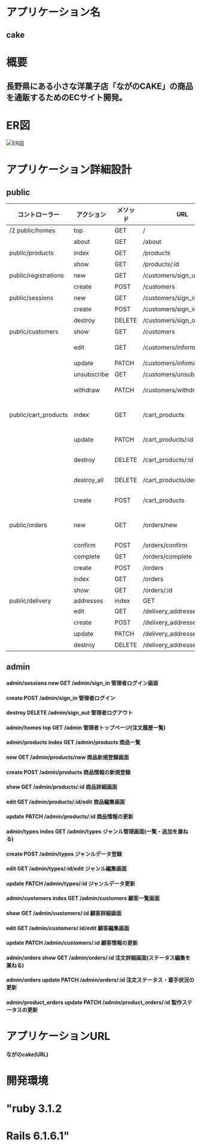 # アプリケーション名																									
## cake																									

# 概要																									
## 長野県にある小さな洋菓子店「ながのCAKE」の商品を通販するためのECサイト開発。																									

# ER図
![ER図](https://github.com/gamers-j/cake/blob/develop/ER%E5%9B%B3.png)

# アプリケーション詳細設計	
## public
|コントローラー|アクション|メソッド|URL|目的|
|---|---|---|---|---|
|/2 public/homes|top|GET|/|トップページ|
||about|GET|/about|アバウトページ|
|public/products|index|GET|/products|商品一覧|
||show|GET|/products/:id|商品詳細|
|public/registrations|new|GET|/customers/sign_up|顧客の会員登録画面|
||create|POST|/customers|顧客の会員登録|
|public/sessions|new|GET|/customers/sign_in|顧客ログイン画面|
||create|POST|/customers/sign_in|顧客ログイン|
||destroy|DELETE|/customers/sign_out|顧客ログアウト|
|public/customers|show|GET|/customers|顧客のマイページ|
||edit|GET|/customers/information/edit|顧客の登録情報編集画面|
||update|PATCH|/customers/infomation|顧客の登録情報更新|
||unsubscribe|GET|/customers/unsubscribe|顧客の退会確認画面|
||withdraw|PATCH|/customers/withdraw|顧客の退会処理(ステータスの更新)|
|public/cart_products|index|GET|/cart_products|カート内商品一覧画面(数量変更・カート削除の要素を含む)|
||update|PATCH|/cart_products/:id|カート内商品データ更新|
||destroy|DELETE|/cart_products/:id|カート内商品データ削除(一商品)|
||destroy_all|DELETE|/cart_products/destroy_all|カート内商品データ削除(全て)|
||create|POST|/cart_products|カート内商品データ追加|
|public/orders|new|GET|/orders/new|注文情報入力画面(支払方法・配送先の選択)|
||confirm|POST|/orders/confirm|注文情報確認画面|
||complete|GET|/orders/complete|注文完了画面|
||create|POST|/orders|注文確定処理|
||index|GET|/orders|注文履歴画面|
||show|GET|/orders/:id|注文履歴詳細画面|
|public/delivery|addresses|index|GET|/delivery_addresses|配送先登録/一覧画面|
||edit|GET|/delivery_addresses/:id/edit|配送先編集画面|
||create|POST|/delivery_addresses|配送先の登録|
||update|PATCH|/delivery_addresses/:id|配送先の更新|
||destroy|DELETE|/delivery_addresses/:id|配送先の削除|

## admin
#### admin/sessions	       new  	GET	/admin/sign_in	管理者ログイン画面
#### create	                      POST	/admin/sign_in	管理者ログイン
#### destroy	                      DELETE	/admin/sign_out	管理者ログアウト
#### admin/homes	           top	  GET	/admin	管理者トップページ(注文履歴一覧)
#### admin/products	       index	GET	/admin/products	商品一覧
#### new	                          GET	/admin/products/new	商品新規登録画面
#### create                      	POST	/admin/products	商品情報の新規登録
#### show	                        GET	/admin/products/:id	商品詳細画面
#### edit                        	GET	/admin/products/:id/edit	商品編集画面
#### update	                      PATCH	/admin/products/:id	商品情報の更新
#### admin/types            index	GET	/admin/types	ジャンル管理画面(一覧・追加を兼ねる)
#### create	                      POST	/admin/types	ジャンルデータ登録
#### edit	                        GET	/admin/types/:id/edit	ジャンル編集画面
#### update              	        PATCH	/admin/types/:id	ジャンルデータ更新
#### admin/customers 	     index	GET	/admin/customers	顧客一覧画面
#### show	                        GET	/admin/customers/:id	顧客詳細画面
#### edit	                        GET	/admin/customers/:id/edit	顧客編集画面
#### update                      	PATCH	/admin/customers/:id	顧客情報の更新
#### admin/orders	         show	  GET	/admin/orders/:id	注文詳細画面(ステータス編集を兼ねる)
#### admin/orders	         update	PATCH	/admin/orders/:id	注文ステータス・着手状況の更新
#### admin/product_orders   update	PATCH	/admin/product_orders/:id	製作ステータスの更新 

# アプリケーションURL																									
#### ながのcake(URL)																									

# 開発環境																									
# "ruby 3.1.2

# Rails 6.1.6.1"																									
